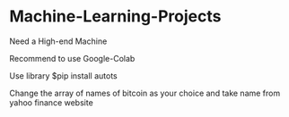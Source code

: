 # Machine-Learning-Projects
 Need a High-end Machine

 Recommend to use Google-Colab

Use library $pip install autots

Change the array of names of bitcoin as your choice and take name from yahoo finance website
